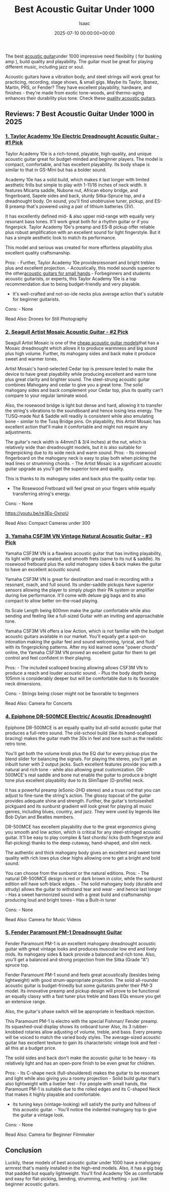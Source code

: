 ﻿---
title: Best Acoustic Guitar Under 1000
description: The best acoustic guitar under 1000 impressive need flexibility  for busking amp , build quality and playability. The guitar must be great for playing...
slug: /best-acoustic-guitar-under-1000/
date: 2025-07-10 00:00:00+00:00
lastmod: 2025-07-10 00:00:00+03:00
author: Isaac
categories:
- Guitar
tags:
- guitar
- best
- acoustic
layout: post
---

The best [acoustic guitar](http://hyperphysics.phy-astr.gsu.edu/hbase/Music/guita.html)under 1000 impressive need flexibility ( for busking amp ), build quality and playability. The guitar must be great for playing different music, including jazz or soul.

Acoustic guitars have a vibration body, and steel strings will work great for practicing, recording, stage shows, & small gigs. Maybe its Taylor, Ibanez, Martin, PRS, or Fender? They have excellent playability, hardware, and finishes - they're made from exotic tone-woods, and thermo-aging enhances their durability plus tone. Check these [quality acoustic guitars](https://pestpolicy.com/best-acoustic-guitar-under-1500/).

##  Reviews: 7 Best Acoustic Guitar Under 1000 in 2025

###  [1. Taylor Academy 10e Electric Dreadnought Acoustic Guitar - #1 Pick](https://www.amazon.com/dp/B07SQ9WFQX/?tag=p-policy-20)

Taylor Academy 10e is a rich-toned, playable, high-quality, and unique acoustic guitar great for budget-minded and beginner players. The model is compact, comfortable, and has excellent playability. Its body shape is similar to that in GS-Mini but has a bolder sound.

Academy 10e has a solid build, which makes it last longer with limited aesthetic frills but simple to play with 1-11/16 inches of neck width. It features Micarta saddle, Nubone nut, African ebony bridge, and fingerboard, Sapele sides and back, sturdy Sitka-Spruce top, and a dreadnought body. On sound, you'll find unobtrusive tuner, pickup, and ES-B preamp that's powered using a pair of lithium batteries (3V).

It has excellently defined mid- & also upper mid-range with equally very resonant bass tones. It'll work great both for a rhythm guitar or if you fingerpick. Taylor Academy 10e's preamp and ES-B pickup offer reliable plus robust amplification with an excellent sound for light fingerstyle. But it has a simple aesthetic look to match its performance.

This model and serious was created for more effortless playability plus excellent quality craftsmanship.

Pros: - Further, Taylor Academy 10e providesresonant and bright trebles plus and excellent projection. - Acoustically, this model sounds superior to the other[acoustic guitars for small hands](https://pestpolicy.com/best-acoustic-guitar-for-small-hands/).- Forbeginners and students acoustic guitarists, or experts, this Taylor Academy 10e is a top recommendation due to being budget-friendly and very playable.

- It's well-crafted and not-so-ide necks plus average action that's suitable for beginner guitarists.

Cons: - None

Read Also: Drones for Still Photography

###  [2. Seagull Artist Mosaic Acoustic Guitar - #2 Pick](https://www.amazon.com/dp/B003C80SDG/?tag=p-policy-20)

Seagull Artist Mosaic is one of the [cheap acoustic guitar models](https://pestpolicy.com/best-acoustic-guitars-under-200/)that has a Mosaic dreadnought which allows it to produce warmness and big sound plus high volume. Further, its mahogany sides and back make it produce sweet and warmer tones.

Artist Mosaic's hand-selected Cedar top is pressure tested to make the device to have great playability while producing excellent and warm tone plus great clarity and brighter sound. The steel-strung acoustic guitar combines Mahogany and cedar to give you a great tone. The solid mahogany sides and back complement your Cedar top, plus its quality can't compare to your regular laminate wood.

Also, the rosewood bridge is light but dense and hard, allowing it to transfer the string's vibrations to the soundboard and hence losing less energy. The TUSQ-made Nut & Saddle will readily is consistent while also emulating bone - similar to the Tusq Bridge pins. On playability, this Artist Mosaic has excellent action that'll make it comfortable and might not require any adjustments.

The guitar's neck width is 44mm(1 & 3/4 inches) at the nut, which is relatively wide than dreadnought models, but it is also suitable for fingerpicking due to its wide neck and warm sound. Pros: - Its rosewood fingerboard on the mahogany neck is easy to play both when picking the lead lines or strumming chords. - The Artist Mosaic is a significant acoustic guitar upgrade as you'll get the superior tone and quality.

This is thanks to its mahogany sides and back plus the quality cedar top.

- The Rosewood Fretboard will feel great on your fingers while equally transferring string's energy.

Cons: - None

https://youtu.be/re3Ep-OxnoU

Read Also: Compact Cameras under 300

###  [3. Yamaha CSF3M VN Vintage Natural Acoustic Guitar - #3 Pick](https://www.amazon.com/dp/B0795S9WS7/?tag=p-policy-20)

Yamaha CSF3M VN is a flawless acoustic guitar that has inviting playability, its light with greatly seated, and smooth frets (same to its nut & saddle). Its rosewood fretboard plus the solid mahogany sides & back makes the guitar to have an excellent acoustic sound.

Yamaha CSF3M VN is great for destination and road in recording with a resonant, roach, and full sound. Its under-saddle pickups have superior sensors allowing the player to simply plugin their PA system or amplifier during live performance. It'll come with deluxe gig bags and its also compact to allow better on-the-road playing.

Its Scale Length being 600mm make the guitar comfortable while also sending and feeling like a full-sized Guitar with an inviting and approachable tone.

Yamaha CSF3M VN offers a low Action, which is not familiar with the budget acoustic guitars available in our market. You'll equally get a spot-on intonation making the guitar feel and sound welcoming, lyrical, and fluid with its fingerpicking patterns. After my kid learned some "power chords" online, the Yamaha CSF3M VN proved an excellent guitar for them to get control and feel confident in their playing.

Pros: - The included scalloped bracing allowing allows CSF3M VN to produce a reach and louder acoustic sound. - Plus the body depth being 105mm is considerably deeper but will be comfortable due to its favorable neck dimensions.

Cons: - Strings being closer might not be favorable to beginners

Read Also: Camera for Concerts

###  [4. Epiphone DR-500MCE Electric/ Acoustic (Dreadnought)](https://www.amazon.com/dp/B003K2OWKO/?tag=p-policy-20)

Epiphone DR-500MCE is an equally quality but all-solid acoustic guitar that produces a full-retro sound. The old-school build (like its hand-scalloped bracing) makes the guitar math the 30s in feel and tone such as the realistic retro tone.

You'll get both the volume knob plus the EQ dial for every pickup plus the blend slider for balancing the signals. For playing the stereo, you'll get an inbuilt tuner with 2 output jacks. Such excellent features provide you with a natural and rich tone - while also allowing great customization. DR-500MCE's real saddle and bone nut enable the guitar to produce a bright tone plus excellent playability due to its SlimTaper (D-profile) neck.

It has a powerful preamp (eSonic-2HD stereo) and a truss rod that you can adjust to fine-tune the string's action. The glossy topcoat of the guitar provides adequate shine and strength. Further, the guitar's tortoiseshell pickguard and its sunburst gradient will look great for playing all music genres, including blues, country, and jazz. They were used by legends like Bob Dylan and Beatles members.

DR-500MCE has excellent playability due to the great ergonomics giving you smooth and low action, which is critical for any steel-stringed acoustic guitar. It'll be easy to play complex & fast chords/ licks (both fingerstyle and flat-picking) thanks to the deep cutaway, hand-shaped, and slim neck.

The authentic and thick mahogany body gives an excellent and sweet tone quality with rich lows plus clear highs allowing one to get a bright and bold sound.

You can choose from the sunburst or the natural editions. Pros: - The natural DR-500MCE design is red or dark brown in color, while the sunburst edition will have soft-black edges. - The solid mahogany body (durable and strudy) allows the guitar to withstand tear and wear - and hence last longer - Has a sweet harmonized sound with a great build and craftsmanship producing loud and bright tones - Has a Built-in tuner

Cons: - None

Read Also: Camera for Music Videos

###  [5. Fender Paramount PM-1 Dreadnought Guitar](https://www.amazon.com/dp/B019I3OO9W/?tag=p-policy-20)

Fender Paramount PM-1 is an excellent mahogany dreadnought acoustic guitar with great vintage looks and produces muscular low end and lively mids. Its mahogany sides & back provide a balanced and rich tone. Also, you'll get a balanced and strong projection from the Sitka (Grade "A") spruce top.

Fender Paramount PM-1 sound and feels great acoustically (besides being lightweight) with good strum-appropriate projection. The solid all-rounder acoustic guitar is budget-frinedly but some guitarists prefer their PM-3 model. Its innovative preamp and pickup design will prove to be functional an equally classy with a fast tuner plus treble and bass EQs ensure you get an extensive range.

Also, the guitar's phase switch will be appropriate in feedback rejection.

This Paramount PM-1 is electro with the special Fishman/ Fender preamp. Its squashed-oval display shows its onboard tuner Also, its 3 rubber-knobbed rotaries allow adjusting of volume, treble, and bass. Every preamp will be voiced to match the varied body styles. The average-sized acoustic guitar has excellent texture to gain its characteristic vintage look and feel - all this at a budget price.

The solid sides and back don't make the acoustic guitar to be heavy - its relatively light and has an open-pore finish to be even great for children.

Pros: - Its C-shape neck (full-shouldered) makes the guitar to be resonant and light while also giving you a roomy projection - Solid build guitar that's also lightweight with a livelier feel - For people with small hands, the Paramount PM-1 is suitable due to the rolled edges and its C-shaped Neck that makes it highly playable and comfortable.

- Its tuning keys (vintage-looking) will satisfy the purity and fullness of this acoustic guitar. - You'll notice the indented mahogany top to give the guitar a vintage look.

Cons: - None

Read Also: Camera for Beginner Filmmaker

##  Conclusion

Luckily, these models of best acoustic guitar under 1000 have a mahogany armrest that's mainly installed in the high-end models. Also, it has a gig bag that padded but equally lightweight. You'll find Academy 10e as comfortable and easy for flat-picking, bending, strumming, and fretting - just like beginner acoustic guitars.

